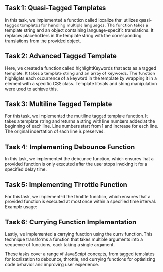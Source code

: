 ## Task 1: Quasi-Tagged Templates
In this task, we implemented a function called localize that utilizes quasi-tagged templates for handling multiple languages. The function takes a template string and an object containing language-specific translations. It replaces placeholders in the template string with the corresponding translations from the provided object.

## Task 2: Advanced Tagged Template
Here, we created a function called highlightKeywords that acts as a tagged template. It takes a template string and an array of keywords. The function highlights each occurrence of a keyword in the template by wrapping it in a <span> element with a specific CSS class. Template literals and string manipulation were used to achieve this.

## Task 3: Multiline Tagged Template
For this task, we implemented the multiline tagged template function. It takes a template string and returns a string with line numbers added at the beginning of each line. Line numbers start from 1 and increase for each line. The original indentation of each line is preserved.

## Task 4: Implementing Debounce Function
In this task, we implemented the debounce function, which ensures that a provided function is only executed after the user stops invoking it for a specified delay time. 

## Task 5: Implementing Throttle Function
For this task, we implemented the throttle function, which ensures that a provided function is executed at most once within a specified time interval. Example usage:

## Task 6: Currying Function Implementation
Lastly, we implemented a currying function using the curry function. This technique transforms a function that takes multiple arguments into a sequence of functions, each taking a single argument. 

These tasks cover a range of JavaScript concepts, from tagged templates for localization to debounce, throttle, and currying functions for optimizing code behavior and improving user experience.
